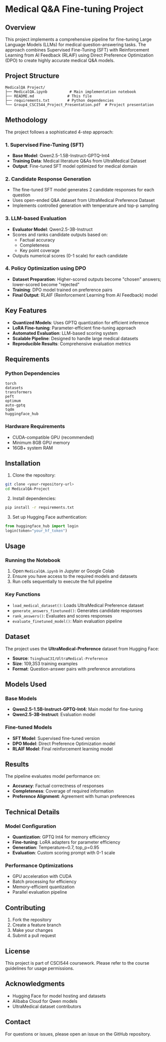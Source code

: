 # Medical Q&A Fine-tuning Project

## Overview

This project implements a comprehensive pipeline for fine-tuning Large Language Models (LLMs) for medical question-answering tasks. The approach combines Supervised Fine-Tuning (SFT) with Reinforcement Learning from AI Feedback (RLAIF) using Direct Preference Optimization (DPO) to create highly accurate medical Q&A models.

## Project Structure

```
MedicalQA Project/
├── MedicalQA.ipynb          # Main implementation notebook
├── README.md               # This file
├── requirements.txt        # Python dependencies
└── Group4_CSCI544_Project_Presentation.pdf  # Project presentation
```

## Methodology

The project follows a sophisticated 4-step approach:

### 1. Supervised Fine-Tuning (SFT)
- **Base Model**: Qwen2.5-1.5B-Instruct-GPTQ-Int4
- **Training Data**: Medical literature Q&As from UltraMedical Dataset
- **Output**: Fine-tuned SFT model optimized for medical domain

### 2. Candidate Response Generation
- The fine-tuned SFT model generates 2 candidate responses for each question
- Uses open-ended Q&A dataset from UltraMedical Preference Dataset
- Implements controlled generation with temperature and top-p sampling

### 3. LLM-based Evaluation
- **Evaluator Model**: Qwen2.5-3B-Instruct
- Scores and ranks candidate outputs based on:
  - Factual accuracy
  - Completeness
  - Key point coverage
- Outputs numerical scores (0-1 scale) for each candidate

### 4. Policy Optimization using DPO
- **Dataset Preparation**: Higher-scored outputs become "chosen" answers; lower-scored become "rejected"
- **Training**: DPO model trained on preference pairs
- **Final Output**: RLAIF (Reinforcement Learning from AI Feedback) model

## Key Features

- **Quantized Models**: Uses GPTQ quantization for efficient inference
- **LoRA Fine-tuning**: Parameter-efficient fine-tuning approach
- **Automated Evaluation**: LLM-based scoring system
- **Scalable Pipeline**: Designed to handle large medical datasets
- **Reproducible Results**: Comprehensive evaluation metrics

## Requirements

### Python Dependencies
```
torch
datasets
transformers
peft
optimum
auto-gptq
tqdm
huggingface_hub
```

### Hardware Requirements
- CUDA-compatible GPU (recommended)
- Minimum 8GB GPU memory
- 16GB+ system RAM

## Installation

1. Clone the repository:
```bash
git clone <your-repository-url>
cd MedicalQA-Project
```

2. Install dependencies:
```bash
pip install -r requirements.txt
```

3. Set up Hugging Face authentication:
```python
from huggingface_hub import login
login(token="your_hf_token")
```

## Usage

### Running the Notebook

1. Open `MedicalQA.ipynb` in Jupyter or Google Colab
2. Ensure you have access to the required models and datasets
3. Run cells sequentially to execute the full pipeline

### Key Functions

- `load_medical_dataset()`: Loads UltraMedical Preference dataset
- `generate_answers_finetuned()`: Generates candidate responses
- `rank_answers()`: Evaluates and scores responses
- `evaluate_finetuned_model()`: Main evaluation pipeline

## Dataset

The project uses the **UltraMedical-Preference** dataset from Hugging Face:
- **Source**: `TsinghuaC3I/UltraMedical-Preference`
- **Size**: 109,353 training examples
- **Format**: Question-answer pairs with preference annotations

## Models Used

### Base Models
- **Qwen2.5-1.5B-Instruct-GPTQ-Int4**: Main model for fine-tuning
- **Qwen2.5-3B-Instruct**: Evaluation model

### Fine-tuned Models
- **SFT Model**: Supervised fine-tuned version
- **DPO Model**: Direct Preference Optimization model
- **RLAIF Model**: Final reinforcement learning model

## Results

The pipeline evaluates model performance on:
- **Accuracy**: Factual correctness of responses
- **Completeness**: Coverage of required information
- **Preference Alignment**: Agreement with human preferences

## Technical Details

### Model Configuration
- **Quantization**: GPTQ Int4 for memory efficiency
- **Fine-tuning**: LoRA adapters for parameter efficiency
- **Generation**: Temperature=0.7, top_p=0.95
- **Evaluation**: Custom scoring prompt with 0-1 scale

### Performance Optimizations
- GPU acceleration with CUDA
- Batch processing for efficiency
- Memory-efficient quantization
- Parallel evaluation pipeline

## Contributing

1. Fork the repository
2. Create a feature branch
3. Make your changes
4. Submit a pull request

## License

This project is part of CSCI544 coursework. Please refer to the course guidelines for usage permissions.


## Acknowledgments

- Hugging Face for model hosting and datasets
- Alibaba Cloud for Qwen models
- UltraMedical dataset contributors


## Contact

For questions or issues, please open an issue on the GitHub repository.

